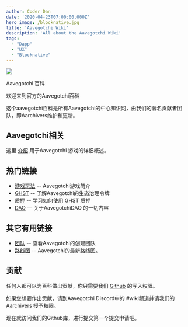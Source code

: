 ```yaml
---
author: Coder Dan
date: '2020-04-23T07:00:00.000Z'
hero_image: /blocknative.jpg
title: 'Aavegotchi Wiki'
description: 'All about the Aavegotchi Wiki'
tags:
  - "Dapp"
  - "UX"
  - "Blocknative"
---
```


<div class="headerImageContainer">
<img class="headerImage" src="/icons/introduction.svg">
<p class="headerImageText">Aavegotchi 百科</p>
</div>

欢迎来到官方的Aavegotchi百科

这个aavegotchi百科是所有Aavegotchi的中心知识网，由我们的著名贡献者团队，即Aarchivers维护和更新。

## Aavegotchi相关

这里 [介绍](https://wiki.aavegotchi.com/introduction) 用于Aavegotchi 游戏的详细概述。

## 热门链接
* [游戏玩法](https://wiki.aavegotchi.com/gameplay) -- Aavegotchi游戏简介
* [GHST](https://wiki.aavegotchi.com/ghst) -- 了解Aavegotchi的生态治理令牌
* [质押](https://wiki.aavegotchi.com/staking) -- 学习如何使用 GHST 质押
* [DAO](https://wiki.aavegotchi.com/dao) — 关于AavegotchiDAO 的一切内容

## 其它有用链接

* [团队](https://wiki.aavegotchi.com/team) -- 查看Aavegotchi的创建团队
* [路线图](https://wiki.aavegotchi.com/roadmap) -- Aavegotchi的最新路线图。



## 贡献

任何人都可以为百科做出贡献，你只需要我们 [Github](https://github.com/aavegotchi/aavegotchi-wiki) 的写入权限。

如果您想要作出贡献，请到Aavegotchi Discord中的 #wiki频道并请我们的Aarchivers 授予权限。

现在就访问我们的Github库，进行提交第一个提交申请吧。 
